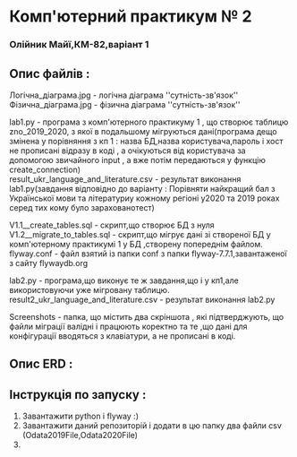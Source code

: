 # Комп'ютерний практикум № 2 
### Олійник Майї,КМ-82,варіант 1

## Опис файлів :
  Логічна_діаграма.jpg - логічна діаграма ''сутність-зв'язок''  
  Фізична_діаграма.jpg - фізична діаграма ''сутність-зв'язок''  
  
  lab1.py - програма з комп'ютерного практикуму 1 , що створює таблицю zno_2019_2020, з якої в подальшому мігруються дані(програма дещо змінена у порівняння з кп 1 : назва БД,назва користувача,пароль і хост не прописані відразу в коді , а очікуються від користувача за допомогою звичайного input , а вже потім передаються у функцію create_connection)   
  result_ukr_language_and_literature.csv - результат виконання lab1.py(завдання відповідно до варіанту : Порівняти найкращий бал з Української мови та літературиу кожному регіоні у2020 та 2019 роках серед тих кому було зарахованотест)
  
  V1.1__create_tables.sql - скрипт,що створює БД з нуля   
  V1.2__migrate_to_tables.sql - скрипт,що мігрує дані зі створеної БД у комп'ютерному практикумі 1 у БД ,створену попереднім файлом.  
  flyway.conf - файл взятий із папки conf з папки flyway-7.7.1,завантаженої з сайту flywaydb.org  
  
  lab2.py - програма,що виконує те ж завдання,що і у кп1,але використовуючи уже мігровану таблицю.  
  result2_ukr_language_and_literature.csv - результат виконання lab2.py  
  
  Screenshots - папка, що містить два скріншота , які підтверджують, що файли міграції валідні і працюють коректно та те ,що дані для конфігурації вводяться з клавіатури, а не прописані в коді.

## Опис ERD :

## Інструкція по запуску :
1. Завантажити python і flyway :)  
2. Завантажити даний репозиторій і додати в цю папку два файли csv (Odata2019File,Odata2020File)
3. 
